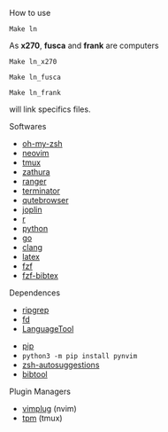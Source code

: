 
How to use

`Make ln` 

As __x270__, __fusca__ and __frank__ are computers 

`Make ln_x270` 

`Make ln_fusca` 

`Make ln_frank` 

will link specifics files. 

Softwares
- [oh-my-zsh](https://ohmyz.sh/)
- [neovim](https://neovim.io/)
- [tmux](https://github.com/tmux/tmux/wiki)
- [zathura](https://pwmt.org/projects/zathura/)
- [ranger](https://github.com/ranger/ranger)
- [terminator](https://gnometerminator.blogspot.com/p/introduction.html)
- [qutebrowser](https://qutebrowser.org/)
- [joplin](https://joplinapp.org/)
- [r](https://cran.r-project.org/)
- [python](https://duckduckgo.com/?q=python+site:www.python.org)
- [go](https://golang.org/)
- [clang](https://clang.llvm.org/)
- [latex](https://wiki.archlinux.org/index.php/TeX_Live)
- [fzf](https://github.com/junegunn/fzf)
- [fzf-bibtex](https://github.com/msprev/fzf-bibtex)

Dependences 
- [ripgrep](https://github.com/BurntSushi/ripgrep)
- [fd](https://github.com/sharkdp/fd)
- [LanguageTool](https://github.com/dpelle/vim-LanguageTool)  
<!--    > chmod +x languagetool-commandline.jar -->
- [pip](https://pypi.org/project/pip/)
-  `python3 -m pip install pynvim`
- [zsh-autosuggestions](https://github.com/zsh-users/zsh-autosuggestions)
- [bibtool](https://ctan.org/pkg/bibtool?lang=en)

Plugin Managers
- [vimplug](https://github.com/junegunn/vim-plug) (nvim)
- [tpm](https://github.com/tmux-plugins/tpm) (tmux)


